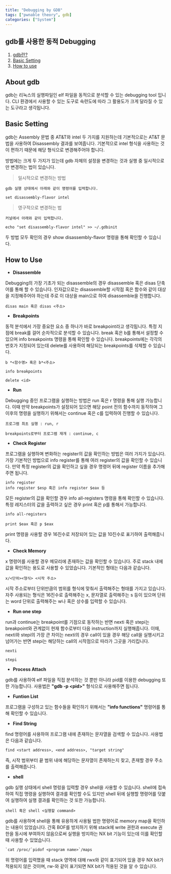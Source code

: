 ```yaml
---
title: "Debugging by GDB"
tags: ["pwnable theory", gdb]
categories: ["System"]
---
```


gdb를 사용한 동적 Debugging
---------------------------

1. [gdb란?](#about-gdb)
2. [Basic Setting](#basic-setting)
3. [How to use](#how-to-use)

## About gdb

gdb는 리눅스의 실행파일인 elf 파일을 동적으로 분석할 수 있는 debugging tool 입니다. CLI 환경에서 사용할 수 있는 도구로 숙련도에 따라 그 활용도가 크게 달라질 수 있는 도구라고 생각됩니다.

## Basic Setting

gdb는 Assembly 문법 중 AT&T와 intel 두 가지를 지원하는데 기본적으로는 AT&T 문법을 사용하여 Disassembly 결과를 보여줍니다. 기본적으로 intel 형식을 사용하는 것이 편하기 때문에 해당 형식으로 변경해주어야 합니다.

방법에는 크게 두 가지가 있는데 gdb 자체의 설정을 변경하는 것과 실행 중 일시적으로만 변경하는 법이 있습니다.

> 일시적으로 변경하는 방법

```
gdb 실행 상태에서 아래와 같이 명령어를 입력합니다.

set disassembly-flavor intel
```

> 영구적으로 변경하는 법

```
커널에서 아래와 같이 입력합니다.

echo "set disassembly-flavor intel" >> ~/.gdbinit
```

두 방법 모두 확인의 경우 show disassembly-flavor 명령을 통해 확인할 수 있습니다.

## How to Use

- **Disassemble**

Debugging의 가장 기초가 되는 disassemble의 경우 disassemble 혹은 disas 단축어를 통해 할 수 있습니다. 인자값으로는 disassemble할 시작점 혹은 함수와 같이 대상을 지정해주어야 하는데 주로 이 대상을 main으로 하여 disassemble을 진행합니다. 

```
disas main 혹은 disas <주소>
```

- **Breakpoints**

동적 분석에서 가장 중요한 요소 중 하나가 바로 breakpoint라고 생각됩니다. 특정 지점에 break를 걸어 순차적으로 분석할 수 있습니다. break 혹은 b를 통해서 설정할 수 있으며 info breakpoints 명령을 통해 확인할 수 있습니다. breakpoints에는 각각의 번호가 지정되어 있는데 delete를 사용하여 해당되는 breakpoints를 삭제할 수 있습니다.

```
b *<함수명> 혹은 b*<주소>

info breakpoints

delete <id>
```

- **Run**

Debugging 중인 프로그램을 실행하는 방법은 run 혹은 r 명령을 통해 실행 가능합니다. 이때 만약 breakpoints가 설정되어 있으면 해당 point 전의 함수까지 동작하며 그 이후의 명령을 실행하기 위해서는 continue 혹은 c를 입력하여 진행할 수 있습니다.

```
프로그램 최초 실행 : run, r

breakpoints로부터 프로그램 재개 : continue, c
```

- **Check Register**

프로그램을 실행하며 변화하는 register의 값을 확인하는 방법은 여러 가지가 있습니다. 가장 기본적인 방법으로 info register를 통해 여러 register의 값을 확인할 수 있습니다. 만약 특정 register의 값을 확인하고 싶을 경우 명령어 뒤에 register 이름을 추가해주면 됩니다.

```
info register
info register $esp 혹은 info register $eax 등
```

모든 register의 값을 확인할 경우 info all-registers 명령을 통해 확인할 수 있습니다. 특정 레지스터의 값을 출력하고 싶은 경우 print 혹은 p를 통해서 가능합니다.

```
info all-registers

print $eax 혹은 p $eax
```

print 명령을 사용할 경우 16진수로 저장되어 있는 값을 10진수로 표기하여 출력해줍니다.

- **Check Memory**

x 명령어를 사용할 경우 메모리에 존재하는 값을 확인할 수 있습니다. 주로 stack 내에 값을 확인하는 용도로 사용할 수 있었습니다. 기본적인 형태는 다음과 같습니다.

```
x/<단위><형식> <시작 주소>
```

시작 주소로부터 단위만큼의 범위를 형식에 맞춰서 출력해주는 형태를 가지고 있습니다. 자주 사용되는 형식은 16진수로 출력해주는 x, 문자열로 출력해주는 s 등이 있으며 단위는 word 단위로 출력해주는 w나 혹은 상수를 입력할 수 있습니다.

- **Run one step**

run과 continue는 breakpoint를 기점으로 동작하는 반면 nexti 혹은 stepi는 breakpoint와 관계없이 현재 함수로부터 다음 instruction까지 실행해줍니다. 이때, nexti와 stepi의 가장 큰 차이는 nexti의 경우 call이 있을 경우 해당 call을 실행시키고 넘어가는 반면 stepi는 해당하는 call의 시작점으로 따라가 그곳을 가리킵니다.

```
nexti

stepi
```

- **Process Attach**

gdb를 사용하여 elf 파일을 직접 분석하는 것 뿐만 아니라 pid를 이용한 debugging 또한 가능합니다. 사용법은 **"gdb -p \<pid\>"** 형식으로 사용해주면 됩니다.

- **Funtion List**

프로그램을 구성하고 있는 함수들을 확인하기 위해서는 **"info functions"** 명령어를 통해 확인할 수 있습니다.

- **Find String**

find 명령어를 사용하여 프로그램 내에 존재하는 문자열을 검색할 수 있습니다. 사용법은 다음과 같습니다.

```
find <start address>, <end address>, "target string"
```

즉, 시작 범위부터 끝 범위 내에 해당하는 문자열이 존재하는지 찾고, 존재할 경우 주소를 출력해줍니다.

- **shell**

gdb 실행 상태에서 shell 명렁을 입력할 경우 shell을 사용할 수 있습니다. shell에 접속하여 직접 명령을 실행하여 결과를 확인할 수도 있지만 shell 뒤에 실행할 명령어를 덧붙여 실행하여 실행 결과를 확인하는 것 또한 가능합니다.

```
shell 혹은 shell <실행할 command>
```

gdb를 사용하며 shell을 통해 유용하게 사용될 법한 명령어로 memory map을 확인하는 내용이 있었습니다. 간혹 BOF를 방지하기 위해 stack에 write 권한과 execute 권한을 동시에 부여하지 않음으로써 실행을 방지하는 NX bit 기능이 있는데 이를 확인할 때 사용할 수 있었습니다.

```
`cat /proc/`pidof <program name>`/maps
```

위 명령어를 입력했을 때 stack 영역에 대해 rwx와 같이 표기되어 있을 경우 NX bit가 적용되지 않은 것이며, rw-와 같이 표기되면 NX bit가 적용된 것을 알 수 있습니다.
